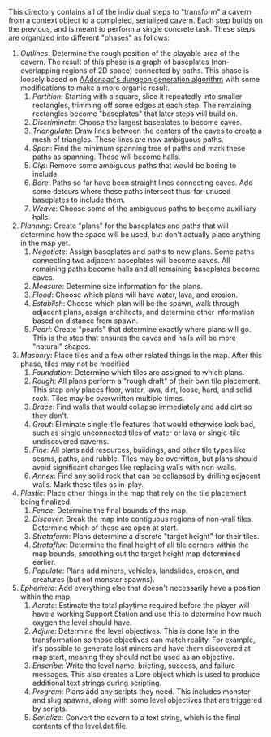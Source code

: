 This directory contains all of the individual steps to "transform" a cavern from a context object to a completed, serialized cavern. Each step builds on the previous, and is meant to perform a single concrete task. These steps are organized into different "phases" as follows:

1. _Outlines_: Determine the rough position of the playable area of the cavern. The result of this phase is a graph of baseplates (non-overlapping regions of 2D space) connected by paths. This phase is loosely based on [AAdonaac's dungeon generation algorithm](https://www.gamedeveloper.com/programming/procedural-dungeon-generation-algorithm) with some modifications to make a more organic result.
   1. _Partition_: Starting with a square, slice it repeatedly into smaller rectangles, trimming off some edges at each step. The remaining rectangles become "baseplates" that later steps will build on.
   1. _Discriminate_: Choose the largest baseplates to become caves.
   1. _Triangulate_: Draw lines between the centers of the caves to create a mesh of triangles. These lines are now ambiguous paths.
   1. _Span_: Find the minimum spanning tree of paths and mark these paths as spanning. These will become halls.
   1. _Clip_: Remove some ambiguous paths that would be boring to include.
   1. _Bore_: Paths so far have been straight lines connecting caves. Add some detours where these paths intersect thus-far-unused baseplates to include them.
   1. _Weave_: Choose some of the ambiguous paths to become auxilliary halls.
1. _Planning_: Create "plans" for the baseplates and paths that will determine how the space will be used, but don't actually place anything in the map yet.
   1. _Negotiate_: Assign baseplates and paths to new plans. Some paths connecting two adjacent baseplates will become caves. All remaining paths become halls and all remaining baseplates become caves.
   1. _Measure_: Determine size information for the plans.
   1. _Flood_: Choose which plans will have water, lava, and erosion.
   1. _Establish_: Choose which plan will be the spawn, walk through adjacent plans, assign architects, and determine other information based on distance from spawn.
   1. _Pearl_: Create "pearls" that determine exactly where plans will go. This is the step that ensures the caves and halls will be more "natural" shapes.
1. _Masonry_: Place tiles and a few other related things in the map. After this phase, tiles may not be modified
   1. _Foundation_: Determine which tiles are assigned to which plans.
   1. _Rough_: All plans perform a "rough draft" of their own tile placement. This step only places floor, water, lava, dirt, loose, hard, and solid rock. Tiles may be overwritten multiple times.
   1. _Brace_: Find walls that would collapse immediately and add dirt so they don't.
   1. _Grout_: Eliminate single-tile features that would otherwise look bad, such as single unconnected tiles of water or lava or single-tile undiscovered caverns.
   1. _Fine_: All plans add resources, buildings, and other tile types like seams, paths, and rubble. Tiles may be overritten, but plans should avoid significant changes like replacing walls with non-walls.
   1. _Annex_: Find any solid rock that can be collapsed by drilling adjacent walls. Mark these tiles as in-play.
1. _Plastic_: Place other things in the map that rely on the tile placement being finalized.
   1. _Fence_: Determine the final bounds of the map.
   1. _Discover_: Break the map into contiguous regions of non-wall tiles. Determine which of these are open at start.
   1. _Strataform_: Plans determine a discrete "target height" for their tiles.
   1. _Strataflux_: Determine the final height of all tile corners within the map bounds, smoothing out the target height map determined earlier.
   1. _Populate_: Plans add miners, vehicles, landslides, erosion, and creatures (but not monster spawns).
1. _Ephemera_: Add everything else that doesn't necessarily have a position within the map.
   1. _Aerate_: Estimate the total playtime required before the player will have a working Support Station and use this to determine how much oxygen the level should have.
   1. _Adjure_: Determine the level objectives. This is done late in the transformation so those objectives can match reality. For example, it's possible to generate lost miners and have them discovered at map start, meaning they should not be used as an objective.
   1. _Enscribe_: Write the level name, briefing, success, and failure messages. This also creates a Lore object which is used to produce additional text strings during scripting.
   1. _Program_: Plans add any scripts they need. This includes monster and slug spawns, along with some level objectives that are triggered by scripts.
   1. _Serialize_: Convert the cavern to a text string, which is the final contents of the level.dat file.
